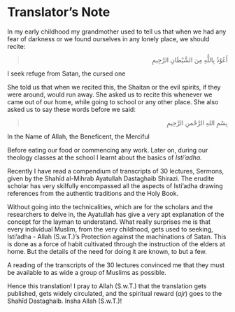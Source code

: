 Translator’s Note 
==================

In my early childhood my grandmother used to tell us that when we had
any fear of darkness or we found ourselves in any lonely place, we
should recite:

<blockquote dir="rtl">
  <p>
أَعُوْذُ بِاللٌّهِ مِنَ الشَّيْطَانِ الرَّجِيمِ
  </p>
</blockquote>

I seek refuge from Satan, the cursed one

She told us that when we recited this, the Shaitan or the evil spirits,
if they were around, would run away. She asked us to recite this
whenever we came out of our home, while going to school or any other
place. She also asked us to say these words before we said:

<blockquote dir="rtl">
  <p>
بِسْمِ اللهِ الرَّحْمنِ الرَّحِيمِ
  </p>
</blockquote>

In the Name of Allah, the Beneficent, the Merciful

Before eating our food or commencing any work. Later on, during our
theology classes at the school I learnt about the basics of *Isti’adha.*

Recently I have read a compendium of transcripts of 30 lectures,
Sermons, given by the Shahīd al-Mihrab Ayatullah Dastaghaib Shirazi. The
erudite scholar has very skilfully encompassed all the aspects of
Isti’adha drawing references from the authentic traditions and the Holy
Book.

Without going into the technicalities, which are for the scholars and
the researchers to delve in, the Ayatullah has give a very apt
explanation of the concept for the layman to understand. What really
surprises me is that every individual Muslim, from the very childhood,
gets used to seeking, Isti’adha - Allah (S.w.T.)’s Protection against
the machinations of Satan. This is done as a force of habit cultivated
through the instruction of the elders at home. But the details of the
need for doing it are known, to but a few.

A reading of the transcripts of the 30 lectures convinced me that they
must be available to as wide a group of Muslims as possible.

Hence this translation! I pray to Allah (S.w.T.) that the translation
gets published, gets widely circulated, and the spiritual reward (*ajr*)
goes to the Shahīd Dastaghaib. Insha Allah (S.w.T.)!  
    
  


